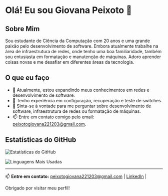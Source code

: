 # Olá! Eu sou Giovana Peixoto 👋

## Sobre Mim

Sou estudante de Ciência da Computação com 20 anos e uma grande paixão pelo desenvolvimento de software. Embora atualmente trabalhe na área de infraestrutura de redes, onde tenho uma boa familiaridade, também sou entusiasta em formatação e manutenção de máquinas. Adoro aprender coisas novas e me desafiar em diferentes áreas da tecnologia.

## O que eu faço

- 🌱 Atualmente, estou expandindo meus conhecimentos em redes e desenvolvimento de software.
- 🚀 Tenho experiência em configuração, recuperação e teste de switches.
- 💬 Sinta-se à vontade para me perguntar sobre desenvolvimento de software, infraestrutura de redes ou formatação de máquinas.
- 📫 Entre em contato comigo pelo email: [peixotogiovana221203@gmail.com](mailto:peixotogiovana221203@gmail.com).

## Estatísticas do GitHub

![Estatísticas do GitHub](https://github-readme-stats.vercel.app/api?username=giipeixoto&show_icons=true&hide_title=true&count_private=true&hide=prs&hide_border=true&theme=radical)

![Linguagens Mais Usadas](https://github-readme-stats.vercel.app/api/top-langs/?username=giipeixoto&layout=compact&hide_border=true&theme=radical)


---

📫 **Entre em contato:** [peixotogiovana221203@gmail.com](mailto:peixotogiovana221203@gmail.com) | [LinkedIn](www.linkedin.com/in/giovanapeixoto) |  

Obrigado por visitar meu perfil!
